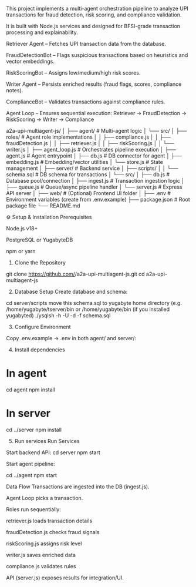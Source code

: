 This project implements a multi-agent orchestration pipeline to analyze UPI transactions for fraud detection, risk scoring, and compliance validation.

It is built with Node.js services and designed for BFSI-grade transaction processing and explainability.

Retriever Agent – Fetches UPI transaction data from the database.

FraudDetectionBot – Flags suspicious transactions based on heuristics and vector embeddings.

RiskScoringBot – Assigns low/medium/high risk scores.

Writer Agent – Persists enriched results (fraud flags, scores, compliance notes).

ComplianceBot – Validates transactions against compliance rules.

Agent Loop – Ensures sequential execution:
Retriever → FraudDetection → RiskScoring → Writer → Compliance

a2a-upi-multiagent-js/
│
├── agent/                   # Multi-agent logic
│   └── src/
│       ├── roles/           # Agent role implementations
│       │   ├── compliance.js
│       │   ├── fraudDetection.js
│       │   ├── retriever.js
│       │   ├── riskScoring.js
│       │   └── writer.js
│       ├── agent_loop.js    # Orchestrates pipeline execution
│       ├── agent.js         # Agent entrypoint
│       ├── db.js            # DB connector for agent
│       ├── embedding.js     # Embedding/vector utilities
│       └── store.js         # State management
│
├── server/                  # Backend service
│   ├── scripts/
│   │   └── schema.sql       # DB schema for transactions
│   └── src/
│       ├── db.js            # Database pool/connection
│       ├── ingest.js        # Transaction ingestion logic
│       ├── queue.js         # Queue/async pipeline handler
│       └── server.js        # Express API server
│
├── web/                     # (Optional) Frontend UI folder
│
├── .env                     # Environment variables (create from .env.example)
├── package.json             # Root package file
└── README.md

⚙️ Setup & Installation
Prerequisites

Node.js v18+

PostgreSQL or YugabyteDB

npm or yarn

1. Clone the Repository

git clone https://github.com/<your-org>/a2a-upi-multiagent-js.git
cd a2a-upi-multiagent-js

2. Database Setup
Create database and schema:

cd server/scripts
move this schema.sql to yugabyte home directory (e.g. /home/yugabyte/tserver/bin or /home/yugabyte/bin (if you installed yugabyted)
./ysqlsh -h <DB host> -U <user> -d <database> -f schema.sql

3. Configure Environment

Copy .env.example → .env in both agent/ and server/:

4. Install dependencies

# In agent
cd agent
npm install

# In server
cd ../server
npm install

5. Run services
Run Services

Start backend API:
cd server
npm start

Start agent pipeline:

cd ../agent
npm start

Data Flow
Transactions are ingested into the DB (ingest.js).

Agent Loop picks a transaction.

Roles run sequentially:

retriever.js loads transaction details

fraudDetection.js checks fraud signals

riskScoring.js assigns risk level

writer.js saves enriched data

compliance.js validates rules

API (server.js) exposes results for integration/UI.
